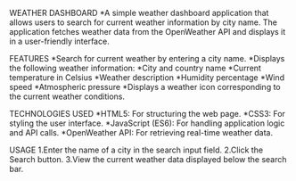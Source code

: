WEATHER DASHBOARD
*A simple weather dashboard application that allows users to search for current weather information by city name. The application fetches weather data from the OpenWeather API and displays it in a user-friendly interface.

FEATURES
*Search for current weather by entering a city name.
*Displays the following weather information:
*City and country name
*Current temperature in Celsius
*Weather description
*Humidity percentage
*Wind speed
*Atmospheric pressure
*Displays a weather icon corresponding to the current weather conditions.

TECHNOLOGIES USED
*HTML5: For structuring the web page.
*CSS3: For styling the user interface.
*JavaScript (ES6): For handling application logic and API calls.
*OpenWeather API: For retrieving real-time weather data.

USAGE
1.Enter the name of a city in the search input field.
2.Click the Search button.
3.View the current weather data displayed below the search bar.
